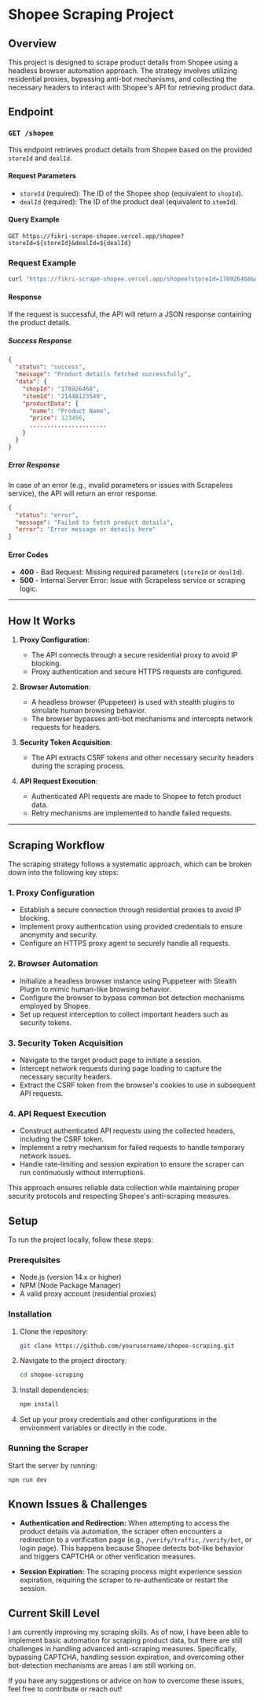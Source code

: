 
# Shopee Scraping Project

## Overview
This project is designed to scrape product details from Shopee using a headless browser automation approach. The strategy involves utilizing residential proxies, bypassing anti-bot mechanisms, and collecting the necessary headers to interact with Shopee's API for retrieving product data.

## **Endpoint**

### `GET /shopee`

This endpoint retrieves product details from Shopee based on the provided `storeId` and `dealId`.

#### **Request Parameters**

- `storeId` (required): The ID of the Shopee shop (equivalent to `shopId`).
- `dealId` (required): The ID of the product deal (equivalent to `itemId`).

#### **Query Example**

```
GET https://fikri-scrape-shopee.vercel.app/shopee?storeId=${storeId}&dealId=${dealId}
```

### **Request Example**

```bash
curl "https://fikri-scrape-shopee.vercel.app/shopee?storeId=178926468&dealId=2144812354"
```

#### **Response**

If the request is successful, the API will return a JSON response containing the product details.

##### **Success Response**

```json
{
  "status": "success",
  "message": "Product details fetched successfully",
  "data": {
    "shopId": "178926468",
    "itemId": "21448123549",
    "productData": {
      "name": "Product Name",
      "price": 123456,
      ......................
    }
  }
}
```

##### **Error Response**

In case of an error (e.g., invalid parameters or issues with Scrapeless service), the API will return an error response.

```json
{
  "status": "error",
  "message": "Failed to fetch product details",
  "error": "Error message or details here"
}
```

#### **Error Codes**

- **400** - Bad Request: Missing required parameters (`storeId` or `dealId`).
- **500** - Internal Server Error: Issue with Scrapeless service or scraping logic.

---

## **How It Works**

1. **Proxy Configuration**: 
   - The API connects through a secure residential proxy to avoid IP blocking.
   - Proxy authentication and secure HTTPS requests are configured.

2. **Browser Automation**: 
   - A headless browser (Puppeteer) is used with stealth plugins to simulate human browsing behavior.
   - The browser bypasses anti-bot mechanisms and intercepts network requests for headers.

3. **Security Token Acquisition**: 
   - The API extracts CSRF tokens and other necessary security headers during the scraping process.

4. **API Request Execution**: 
   - Authenticated API requests are made to Shopee to fetch product data.
   - Retry mechanisms are implemented to handle failed requests.

---

## Scraping Workflow
The scraping strategy follows a systematic approach, which can be broken down into the following key steps:

### 1. Proxy Configuration
- Establish a secure connection through residential proxies to avoid IP blocking.
- Implement proxy authentication using provided credentials to ensure anonymity and security.
- Configure an HTTPS proxy agent to securely handle all requests.

### 2. Browser Automation
- Initialize a headless browser instance using Puppeteer with Stealth Plugin to mimic human-like browsing behavior.
- Configure the browser to bypass common bot detection mechanisms employed by Shopee.
- Set up request interception to collect important headers such as security tokens.

### 3. Security Token Acquisition
- Navigate to the target product page to initiate a session.
- Intercept network requests during page loading to capture the necessary security headers.
- Extract the CSRF token from the browser's cookies to use in subsequent API requests.

### 4. API Request Execution
- Construct authenticated API requests using the collected headers, including the CSRF token.
- Implement a retry mechanism for failed requests to handle temporary network issues.
- Handle rate-limiting and session expiration to ensure the scraper can run continuously without interruptions.

This approach ensures reliable data collection while maintaining proper security protocols and respecting Shopee's anti-scraping measures.

## Setup
To run the project locally, follow these steps:

### Prerequisites
- Node.js (version 14.x or higher)
- NPM (Node Package Manager)
- A valid proxy account (residential proxies)

### Installation
1. Clone the repository:
   ```bash
   git clone https://github.com/yourusername/shopee-scraping.git
   ```

2. Navigate to the project directory:
   ```bash
   cd shopee-scraping
   ```

3. Install dependencies:
   ```bash
   npm install
   ```

4. Set up your proxy credentials and other configurations in the environment variables or directly in the code.

### Running the Scraper
Start the server by running:
```bash
npm run dev
```

## Known Issues & Challenges
- **Authentication and Redirection:** When attempting to access the product details via automation, the scraper often encounters a redirection to a verification page (e.g., `/verify/traffic`, `/verify/bot`, or login page). This happens because Shopee detects bot-like behavior and triggers CAPTCHA or other verification measures.
  
- **Session Expiration:** The scraping process might experience session expiration, requiring the scraper to re-authenticate or restart the session.

## Current Skill Level
I am currently improving my scraping skills. As of now, I have been able to implement basic automation for scraping product data, but there are still challenges in handling advanced anti-scraping measures. Specifically, bypassing CAPTCHA, handling session expiration, and overcoming other bot-detection mechanisms are areas I am still working on.

If you have any suggestions or advice on how to overcome these issues, feel free to contribute or reach out!
